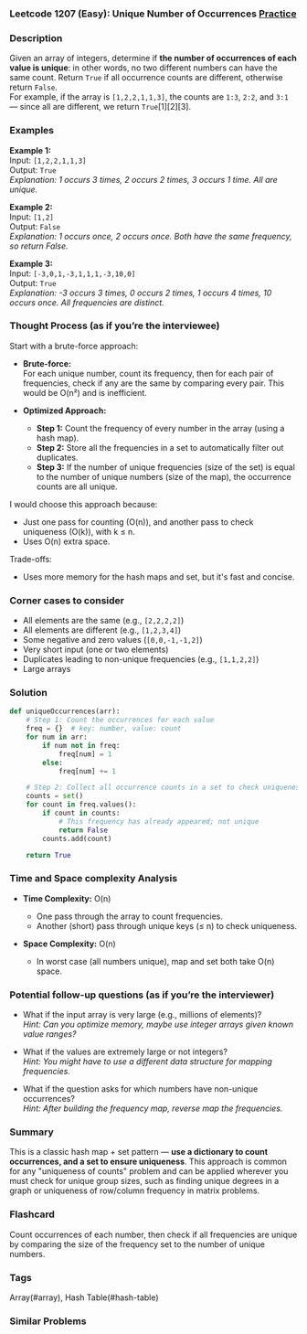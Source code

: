 ### Leetcode 1207 (Easy): Unique Number of Occurrences [Practice](https://leetcode.com/problems/unique-number-of-occurrences)

### Description  
Given an array of integers, determine if **the number of occurrences of each value is unique**: in other words, no two different numbers can have the same count. Return `True` if all occurrence counts are different, otherwise return `False`.  
For example, if the array is `[1,2,2,1,1,3]`, the counts are `1:3`, `2:2`, and `3:1` — since all are different, we return `True`[1][2][3].

### Examples  

**Example 1:**  
Input: `[1,2,2,1,1,3]`  
Output: `True`  
*Explanation: 1 occurs 3 times, 2 occurs 2 times, 3 occurs 1 time. All are unique.*

**Example 2:**  
Input: `[1,2]`  
Output: `False`  
*Explanation: 1 occurs once, 2 occurs once. Both have the same frequency, so return False.*

**Example 3:**  
Input: `[-3,0,1,-3,1,1,1,-3,10,0]`  
Output: `True`  
*Explanation: -3 occurs 3 times, 0 occurs 2 times, 1 occurs 4 times, 10 occurs once. All frequencies are distinct.*

### Thought Process (as if you’re the interviewee)  

Start with a brute-force approach:

- **Brute-force:**  
  For each unique number, count its frequency, then for each pair of frequencies, check if any are the same by comparing every pair. This would be O(n²) and is inefficient.

- **Optimized Approach:**  
  - **Step 1:** Count the frequency of every number in the array (using a hash map).
  - **Step 2:** Store all the frequencies in a set to automatically filter out duplicates.
  - **Step 3:** If the number of unique frequencies (size of the set) is equal to the number of unique numbers (size of the map), the occurrence counts are all unique.

I would choose this approach because:
- Just one pass for counting (O(n)), and another pass to check uniqueness (O(k)), with k ≤ n.
- Uses O(n) extra space.

Trade-offs:
- Uses more memory for the hash maps and set, but it's fast and concise.

### Corner cases to consider  
- All elements are the same (e.g., `[2,2,2,2]`)  
- All elements are different (e.g., `[1,2,3,4]`)  
- Some negative and zero values (`[0,0,-1,-1,2]`)  
- Very short input (one or two elements)
- Duplicates leading to non-unique frequencies (e.g., `[1,1,2,2]`)
- Large arrays

### Solution

```python
def uniqueOccurrences(arr):
    # Step 1: Count the occurrences for each value
    freq = {}  # key: number, value: count
    for num in arr:
        if num not in freq:
            freq[num] = 1
        else:
            freq[num] += 1

    # Step 2: Collect all occurrence counts in a set to check uniqueness
    counts = set()
    for count in freq.values():
        if count in counts:
            # This frequency has already appeared; not unique
            return False
        counts.add(count)

    return True
```

### Time and Space complexity Analysis  

- **Time Complexity:** O(n)  
  - One pass through the array to count frequencies.
  - Another (short) pass through unique keys (≤ n) to check uniqueness.

- **Space Complexity:** O(n)  
  - In worst case (all numbers unique), map and set both take O(n) space.

### Potential follow-up questions (as if you’re the interviewer)  

- What if the input array is very large (e.g., millions of elements)?  
  *Hint: Can you optimize memory, maybe use integer arrays given known value ranges?*

- What if the values are extremely large or not integers?  
  *Hint: You might have to use a different data structure for mapping frequencies.*

- What if the question asks for which numbers have non-unique occurrences?  
  *Hint: After building the frequency map, reverse map the frequencies.*

### Summary
This is a classic hash map + set pattern — **use a dictionary to count occurrences, and a set to ensure uniqueness**. This approach is common for any "uniqueness of counts" problem and can be applied wherever you must check for unique group sizes, such as finding unique degrees in a graph or uniqueness of row/column frequency in matrix problems.


### Flashcard
Count occurrences of each number, then check if all frequencies are unique by comparing the size of the frequency set to the number of unique numbers.

### Tags
Array(#array), Hash Table(#hash-table)

### Similar Problems
